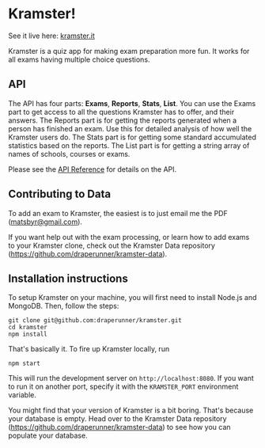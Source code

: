 # Kramster!
See it live here: [kramster.it](https://kramster.it)

Kramster is a quiz app for making exam preparation more fun. It works for all exams having multiple choice questions.

## API
The API has four parts: __Exams__, __Reports__, __Stats__, __List__.
You can use the Exams part to get access to all the questions Kramster has to offer, and their answers.
The Reports part is for getting the reports generated when a person has finished an exam.
Use this for detailed analysis of how well the Kramster users do.
The Stats part is for getting some standard accumulated statistics based on the reports.
The List part is for getting a string array of names of schools, courses or exams.

Please see the [API Reference](https://github.com/draperunner/Kramster/wiki/API-Reference) for details on the API.

## Contributing to Data
To add an exam to Kramster, the easiest is to just email me the PDF (matsbyr@gmail.com).

If you want help out with the exam processing, or learn how to add exams to your Kramster clone,
check out the Kramster Data repository (https://github.com/draperunner/kramster-data).

## Installation instructions

To setup Kramster on your machine, you will first need to install Node.js and MongoDB. Then, follow the steps:

```
git clone git@github.com:draperunner/kramster.git
cd kramster
npm install
```

That's basically it. To fire up Kramster locally, run
```
npm start
```
This will run the development server on `http://localhost:8080`.
If you want to run it on another port, specify it with the `KRAMSTER_PORT` environment variable.

You might find that your version of Kramster is a bit boring. That's because your database is empty.
Head over to the Kramster Data repository (https://github.com/draperunner/kramster-data) to see how you can populate
your database.
